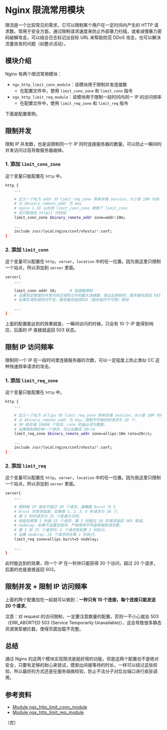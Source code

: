 # Nginx 限流常用模块

限流是一个比较常见的需求，它可以限制某个用户在一定时间内产生的 HTTP 请求数。常用于安全方面，通过限制请求速度来防止外部暴力扫描，或者减慢暴力密码破解攻击，可以结合日志标记出目标 URL 来帮助防范 DDoS 攻击，也可以解决流量突发的问题（如整点活动）。

## 模块介绍

Nginx 有两个限流常用模块：

* `ngx_http_limit_conn_module`：该模块用于限制并发连接数
  * 在配置文件中，使用 `limit_conn_zone` 和 `limit_conn` 指令
* `ngx_http_limit_req_module`：该模块用于限制一段时间内同一 IP 的访问频率
  * 在配置文件中，使用 `limit_req_zone` 和 `limit_req` 指令

下面是配置案例。

## 限制并发

限制 IP 并发数，也是说限制同一个 IP 同时连接服务器的数量。可以防止一瞬间的并发访问过高导致服务器崩掉。

### 1. 添加 `limit_conn_zone`

这个变量只能配置在 `http` 中。

```bash
http {
    ...

    # 定义一个名为 addr 的 limit_req_zone 用来存储 session，大小是 10M 内存
    # 以 $binary_remote_addr 为 key
    # nginx 1.18 以后用 limit_conn_zone 替换了 limit_conn
    # 且只能放在 http{} 代码段
    limit_conn_zone $binary_remote_addr zone=addr:10m;

    ...
    include /usr/local/nginx/conf/vhosts/*.conf;
}
```

### 2. 添加 `limit_conn`

这个变量可以配置在 `http`，`server`，`location` 中的任一位置。因为我这里只限制一个站点，所以添加到 `server` 里面。

```bash
server{
    ...

    limit_conn addr 10;      # 连接数限制
    # 设置给定键值的共享内存区域和允许的最大连接数。超出此限制时，服务器将返回 503（服务临时不可用）错误.
    # 如果区域存储空间不足，服务器将返回503（服务临时不可用）错误

    ...
}
```

上面的配置能达到的效果就是，一瞬间访问的时候，只会有 10 个 IP 能得到响应，后面的 IP 直接就返回 503 状态。

## 限制 IP 访问频率

限制同一个 IP 在一段时间里连接服务器的次数，可以一定程度上防止类似 CC 这种快速频率请求的攻击。

### 1. 添加 `limit_req_zone`

这个变量只能配置在 `http` 中。

```bash
http {
    ...

    # 定义一个名为 allips 的 limit_req_zone 用来存储 session，大小是 10M 内存，
    # 以 $binary_remote_addr 为 key，限制平均每秒的请求为 20 个，
    # 1M 能存储 16000 个状态，rate 的值必须为整数，
    # 如果限制两秒钟一个请求，可以设置成 30r/m
    limit_req_zone $binary_remote_addr zone=allips:10m rate=20r/s;

    ...
    include /usr/local/nginx/conf/vhosts/*.conf;
}
```

### 2. 添加 `limit_req`

这个变量可以配置在 `http`，`server`，`location` 中的任一位置。因为我这里只限制一个站点，所以添加到 `server` 里面。

```bash
server{
    ...

    # 限制每 IP 每秒不超过 20 个请求，漏桶数 burst 为 5
    # brust 的意思就是，如果第 1、2、3、4 秒请求为 19 个，
    # 第 5 秒的请求为 25 个是被允许的。
    # 但是如果第 1 秒就 25 个请求，第 2 秒超过 20 的请求返回 503 错误。
    # nodelay，如果不设置该选项，严格使用平均速率限制请求数，
    # 第 1 秒 25 个请求时，5 个请求放到第 2 秒执行，
    # 设置 nodelay，25 个请求将在第 1 秒执行。
    limit_req zone=allips burst=5 nodelay;

    ...
}
```

此时能达到的效果，同一个 IP 在一秒钟只能获得 20 个访问，超过 20 个请求，后面的也是直接返回 503。

## 限制并发 + 限制 IP 访问频率

上面的两个配置加在一起就可以做到：**一秒只有 10 个连接，每个连接只能发送 20 个请求**。

注意：对 request 的访问限制，一定要注意数量的配置，否则一不小心就会 503（ERR_ABORTED 503 (Service Temporarily Unavailable)），这会导致很多静态资源类型被拦截，使得页面加载不完整。

## 总结

通过 Nginx 的这两个模块实现限流是挺好用的功能，但是这两个配置也不是绝对安全，只要有足够的耐心来尝试，摸索出间接等待的时长，一样可以绕过这些校验，所以最好的方式还是在服务端做校验，防止不法分子对后台端口进行疯狂调用。

## 参考资料

* [Module ngx_http_limit_conn_module](https://nginx.org/en/docs/http/ngx_http_limit_conn_module.html "Module ngx_http_limit_conn_module")
* [Module ngx_http_limit_req_module](https://nginx.org/en/docs/http/ngx_http_limit_req_module.html "Module ngx_http_limit_req_module")

（完）
